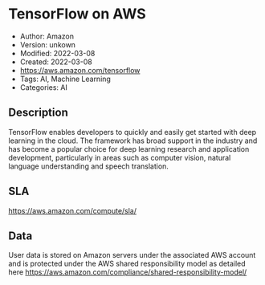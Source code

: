 # TensorFlow on AWS

* Author: Amazon
* Version: unkown
* Modified: 2022-03-08
* Created: 2022-03-08
* <https://aws.amazon.com/tensorflow>
* Tags: AI, Machine Learning
* Categories: AI

## Description

TensorFlow enables developers to quickly and easily get started with deep learning in the cloud. The framework has broad support in the industry and has become a popular choice for deep learning research and application development, particularly in areas such as computer vision, natural language understanding and speech translation.

## SLA

https://aws.amazon.com/compute/sla/

## Data

User data is stored on Amazon servers under the associated AWS account and is protected under the AWS shared responsibility model as detailed here https://aws.amazon.com/compliance/shared-responsibility-model/
